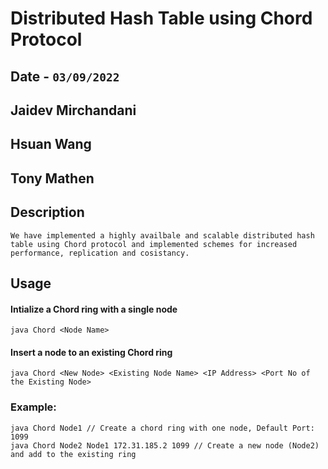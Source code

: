 # Distributed Hash Table using Chord Protocol
## Date - `03/09/2022`
## Jaidev Mirchandani
## Hsuan Wang
## Tony Mathen  
## Description 
`We have implemented a highly availbale and scalable distributed hash table using Chord protocol and implemented schemes for increased performance, replication and cosistancy. `
## Usage
#### Intialize a Chord ring with a single node
```
java Chord <Node Name>
```
#### Insert a node to an existing Chord ring
```
java Chord <New Node> <Existing Node Name> <IP Address> <Port No of the Existing Node>
```
### Example:
```
java Chord Node1 // Create a chord ring with one node, Default Port: 1099
java Chord Node2 Node1 172.31.185.2 1099 // Create a new node (Node2) and add to the existing ring
```

